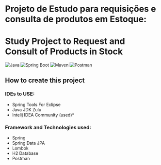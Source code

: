# Projeto de Estudo para requisições e consulta de produtos em Estoque:
# Study Project to Request and Consult of Products in Stock 

![Java](https://img.shields.io/badge/Java-21-red)
![Spring Boot](https://img.shields.io/badge/Spring%20Boot-3.5.6-brightgreen)
![Maven](https://img.shields.io/badge/Maven-3.9.6-violet)
![Postman](https://img.shields.io/badge/Postman-orange)

## How to create this project

### IDEs to USE:

- Spring Tools For Eclipse
- Java JDK Zulu
- Intelij IDEA Community (used)*

### Framework and Technologies used:

- Spring
- Spring Data JPA
- Lombok
- H2 Database
- Postman 


